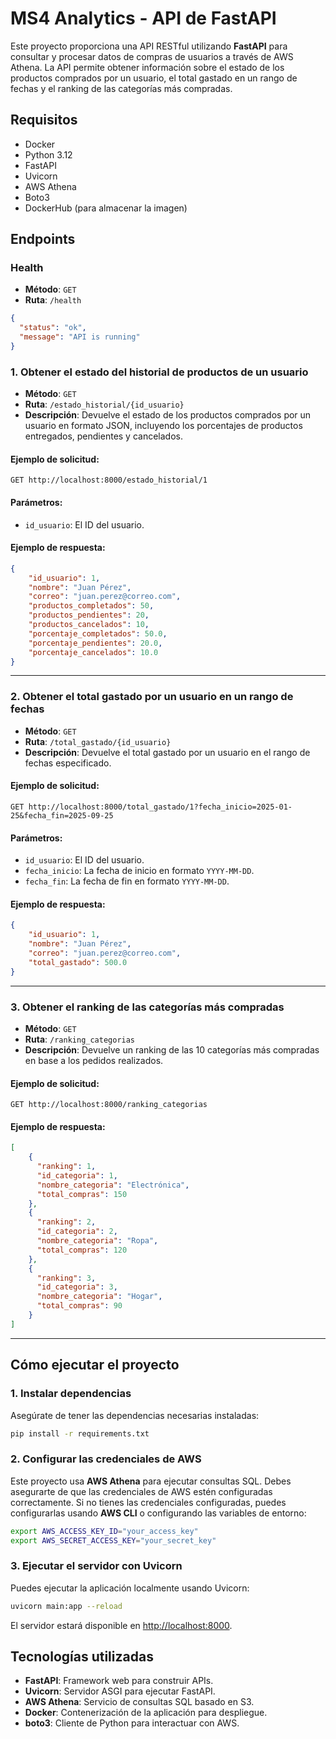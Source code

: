 # MS4 Analytics - API de FastAPI

Este proyecto proporciona una API RESTful utilizando **FastAPI** para consultar y procesar datos de compras de usuarios a través de AWS Athena. La API permite obtener información sobre el estado de los productos comprados por un usuario, el total gastado en un rango de fechas y el ranking de las categorías más compradas.

## Requisitos

- Docker
- Python 3.12
- FastAPI
- Uvicorn
- AWS Athena
- Boto3
- DockerHub (para almacenar la imagen)

## Endpoints

### Health

- **Método**: `GET`
- **Ruta**: `/health`
```json
{
  "status": "ok",
  "message": "API is running"
}
```

### 1. **Obtener el estado del historial de productos de un usuario**

- **Método**: `GET`
- **Ruta**: `/estado_historial/{id_usuario}`
- **Descripción**: Devuelve el estado de los productos comprados por un usuario en formato JSON, incluyendo los porcentajes de productos entregados, pendientes y cancelados.

#### Ejemplo de solicitud:

```http
GET http://localhost:8000/estado_historial/1
````

#### Parámetros:

* `id_usuario`: El ID del usuario.

#### Ejemplo de respuesta:

```json
{
    "id_usuario": 1,
    "nombre": "Juan Pérez",
    "correo": "juan.perez@correo.com",
    "productos_completados": 50,
    "productos_pendientes": 20,
    "productos_cancelados": 10,
    "porcentaje_completados": 50.0,
    "porcentaje_pendientes": 20.0,
    "porcentaje_cancelados": 10.0
}
```

---

### 2. **Obtener el total gastado por un usuario en un rango de fechas**

* **Método**: `GET`
* **Ruta**: `/total_gastado/{id_usuario}`
* **Descripción**: Devuelve el total gastado por un usuario en el rango de fechas especificado.

#### Ejemplo de solicitud:

```http
GET http://localhost:8000/total_gastado/1?fecha_inicio=2025-01-25&fecha_fin=2025-09-25
```

#### Parámetros:

* `id_usuario`: El ID del usuario.
* `fecha_inicio`: La fecha de inicio en formato `YYYY-MM-DD`.
* `fecha_fin`: La fecha de fin en formato `YYYY-MM-DD`.

#### Ejemplo de respuesta:

```json
{
    "id_usuario": 1,
    "nombre": "Juan Pérez",
    "correo": "juan.perez@correo.com",
    "total_gastado": 500.0
}
```

---

### 3. **Obtener el ranking de las categorías más compradas**

* **Método**: `GET`
* **Ruta**: `/ranking_categorias`
* **Descripción**: Devuelve un ranking de las 10 categorías más compradas en base a los pedidos realizados.

#### Ejemplo de solicitud:

```http
GET http://localhost:8000/ranking_categorias
```

#### Ejemplo de respuesta:

```json
[
    {
      "ranking": 1,
      "id_categoria": 1,
      "nombre_categoria": "Electrónica",
      "total_compras": 150
    },
    {
      "ranking": 2,
      "id_categoria": 2,
      "nombre_categoria": "Ropa",
      "total_compras": 120
    },
    {
      "ranking": 3,
      "id_categoria": 3,
      "nombre_categoria": "Hogar",
      "total_compras": 90
    }
]
```

---

## Cómo ejecutar el proyecto

### 1. **Instalar dependencias**

Asegúrate de tener las dependencias necesarias instaladas:

```bash
pip install -r requirements.txt
```

### 2. **Configurar las credenciales de AWS**

Este proyecto usa **AWS Athena** para ejecutar consultas SQL. Debes asegurarte de que las credenciales de AWS estén configuradas correctamente. Si no tienes las credenciales configuradas, puedes configurarlas usando **AWS CLI** o configurando las variables de entorno:

```bash
export AWS_ACCESS_KEY_ID="your_access_key"
export AWS_SECRET_ACCESS_KEY="your_secret_key"
```

### 3. **Ejecutar el servidor con Uvicorn**

Puedes ejecutar la aplicación localmente usando Uvicorn:

```bash
uvicorn main:app --reload
```

El servidor estará disponible en [http://localhost:8000](http://localhost:8000).


## Tecnologías utilizadas

* **FastAPI**: Framework web para construir APIs.
* **Uvicorn**: Servidor ASGI para ejecutar FastAPI.
* **AWS Athena**: Servicio de consultas SQL basado en S3.
* **Docker**: Contenerización de la aplicación para despliegue.
* **boto3**: Cliente de Python para interactuar con AWS.

